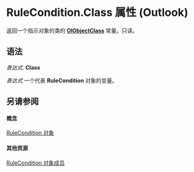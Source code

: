 
# RuleCondition.Class 属性 (Outlook)

返回一个指示对象的类的  **[OlObjectClass](33d724b3-df3c-2a7f-a80f-93b66d96f588.md)** 常量。只读。


## 语法

 _表达式_. **Class**

 _表达式_ 一个代表 **RuleCondition** 对象的变量。


## 另请参阅


#### 概念


[RuleCondition 对象](e03f91c2-2c08-b036-104a-d6246f28bc2d.md)
#### 其他资源


[RuleCondition 对象成员](0dd281de-2c65-fd29-8409-b71151328c7f.md)
